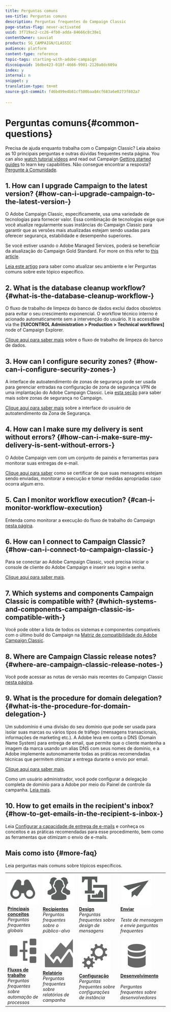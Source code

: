 ```yaml
---
title: Perguntas comuns
seo-title: Perguntas comuns
description: Perguntas frequentes do Campaign Classic
page-status-flag: never-activated
uuid: 3f719ac2-cc26-4fb0-adda-84666c8c38e1
contentOwner: sauviat
products: SG_CAMPAIGN/CLASSIC
audience: platform
content-type: reference
topic-tags: starting-with-adobe-campaign
discoiquuid: 16dbe423-018f-4666-9901-2120a8dc609a
index: y
internal: n
snippet: y
translation-type: tm+mt
source-git-commit: f46b499e4b81cf500baa84cf683a6e0273f802a7

---
```



# Perguntas comuns{#common-questions}

Precisa de ajuda enquanto trabalha com o Campaign Classic? Leia abaixo as 10 principais perguntas e outras dúvidas frequentes nesta página. You can also [watch tutorial videos](https://docs.adobe.com/content/help/en/campaign-learn/campaign-classic-tutorials/overview.html) and read out Campaign [Getting started guides](../../platform/using/tutorials.md#step-by-step-guides) to learn key capabilities. Não consegue encontrar a resposta? [Pergunte à Comunidade](https://forums.adobe.com/community/experience-cloud/marketing-cloud/campaign).

## 1. How can I upgrade Campaign to the latest version? {#how-can-i-upgrade-campaign-to-the-latest-version-}

O Adobe Campaign Classic, especificamente, usa uma variedade de tecnologias para fornecer valor. Essa combinação de tecnologias exige que você atualize regularmente suas instâncias do Campaign Classic para garantir que as versões mais atualizadas estejam sendo usadas para oferecer segurança, estabilidade e desempenho superiores.

Se você estiver usando o Adobe Managed Services, poderá se beneficiar da atualização do Campaign Gold Standard. For more on this refer to [this article](https://helpx.adobe.com/campaign/kb/gold-standard.html).

[Leia este artigo](https://helpx.adobe.com/campaign/kb/acc-build-upgrade.html) para saber como atualizar seu ambiente e ler Perguntas [](https://helpx.adobe.com/campaign/kb/build-upgrade-faq.html) comuns sobre este tópico específico.

## 2. What is the database cleanup workflow? {#what-is-the-database-cleanup-workflow-}

O fluxo de trabalho de limpeza do banco de dados exclui dados obsoletos para evitar o seu crescimento exponencial. O workflow técnico interno é acionado automaticamente sem a intervenção do usuário. It is accessible via the **[!UICONTROL Administration > Production > Technical workflows]** node of Campaign Explorer.

[Clique aqui para saber mais](../../production/using/database-cleanup-workflow.md) sobre o fluxo de trabalho de limpeza do banco de dados.

## 3. How can I configure security zones? {#how-can-i-configure-security-zones-}

A interface de autoatendimento de zonas de segurança pode ser usada para gerenciar entradas na configuração de zona de segurança VPN de uma implantação do Adobe Campaign Classic. Leia [esta seção](../../installation/using/configuring-campaign-server.md#defining-security-zones) para saber mais sobre zonas de segurança no Campaign.

[Clique aqui para saber mais](https://helpx.adobe.com/campaign/kb/configuring-security-zones-self-service.html) sobre a interface do usuário de autoatendimento da Zona de Segurança.

## 4. How can I make sure my delivery is sent without errors? {#how-can-i-make-sure-my-delivery-is-sent-without-errors-}

O Adobe Campaign vem com um conjunto de painéis e ferramentas para monitorar suas entregas de e-mail.

[Clique aqui para saber](../../delivery/using/monitoring-a-delivery.md) como se certificar de que suas mensagens estejam sendo enviadas, monitorar a execução e tomar medidas apropriadas caso ocorra algum erro.

## 5. Can I monitor workflow execution? {#can-i-monitor-workflow-execution}

Entenda como monitorar a execução do fluxo de trabalho do Campaign [nesta página](../../workflow/using/executing-a-workflow.md).

## 6. How can I connect to Campaign Classic? {#how-can-i-connect-to-campaign-classic-}

Para se conectar ao Adobe Campaign Classic, você precisa iniciar o console de cliente do Adobe Campaign e inserir seu login e senha.

[Clique aqui para saber mais](../../platform/using/launching-adobe-campaign.md).

## 7. Which systems and components Campaign Classic is compatible with? {#which-systems-and-components-campaign-classic-is-compatible-with-}

Você pode obter a lista de todos os sistemas e componentes compatíveis com o último build do Campaign na [Matriz de compatibilidade do Adobe Campaign Classic](https://helpx.adobe.com/campaign/kb/compatibility-matrix.html).

## 8. Where are Campaign Classic release notes? {#where-are-campaign-classic-release-notes-}

Você pode acessar as notas de versão mais recentes do Campaign Classic [nesta página](https://docs.adobe.com/content/help/en/campaign-classic/using/release-notes/latest-release.html).

## 9. What is the procedure for domain delegation? {#what-is-the-procedure-for-domain-delegation-}

Um subdomínio é uma divisão do seu domínio que pode ser usada para isolar suas marcas ou vários tipos de tráfego (mensagens transacionais, informações de marketing etc.).
A Adobe leva em conta o DNS (Domain Name System) para entrega de email, que permite que o cliente mantenha a imagem da marca usando um alias DNS com seus nomes de domínio, e a Adobe implemente autonomamente todas as práticas recomendadas técnicas que permitem otimizar a entrega durante o envio por email.

[Clique aqui para saber mais](https://helpx.adobe.com/campaign/kb/domain-name-delegation.html).

Como um usuário administrador, você pode configurar a delegação completa de domínio para a Adobe por meio do Painel de controle da campanha. [Leia mais](https://docs.adobe.com/content/help/en/control-panel/using/subdomains-and-certificates/subdomains-branding.html).

## 10. How to get emails in the recipient&#39;s inbox? {#how-to-get-emails-in-the-recipient-s-inbox-}

Leia [Configurar a capacidade de entrega de e-mails](https://helpx.adobe.com/campaign/kb/acc-deliverability.html) e conheça os conceitos e as práticas recomendadas para esse procedimento, bem como as ferramentas que otimizam o envio de e-mails.

## Mais como isto {#more-faq}

Leia perguntas mais comuns sobre tópicos específicos.

<table>
<tr>
<td>
        <a href="../../platform/using/faq-key-concepts.md"><img alt="condições" src="assets/icon_start.png"/></a>
        <div><a href="../../platform/using/faq-key-concepts.md"><strong>Principais conceitos</strong></a></div>
        <em>Perguntas frequentes globais</em>
    </td>
    <td>
        <a href="../../platform/using/faq-audiences.md"><img alt="condições" src="assets/icon_audience.png"/></a>
        <div><a href="../../platform/using/faq-audiences.md"><strong>Recipientes</strong></a></div>
        <em>Perguntas frequentes sobre o público-alvo</em>
    </td>
    <td>
        <a href="../../platform/using/faq-designing.md"><img alt="condições" src="assets/icon_content.png"/></a>
        <div><a href="../../platform/using/faq-designing.md"><strong>Design</strong></a></div>
        <em>Perguntas frequentes sobre design de mensagens</em>
    </td>
    <td>
        <a href="../../platform/using/faq-messages.md"><img alt="condições" src="assets/icon_delivery.png"/></a>
        <div><a href="../../platform/using/faq-messages.md"><strong>Enviar</strong></a></div>
        <br/><em>Teste de mensagem e envie perguntas frequentes</em>
    </td>
</tr>
<tr>
    <td>
        <a href="../../platform/using/faq-workflows.md"><img alt="condições" src="assets/icon_process.png"/></a>
        <div><a href="../../platform/using/faq-workflows.md"><strong>Fluxos de trabalho</strong></a></div>
        <em>Perguntas frequentes sobre automação de processos</em>
    </td>
    <td>
        <a href="../../platform/using/faq-reporting.md"><img alt="condições" src="assets/icon_report.png"/></a>
        <div><a href="../../platform/using/faq-reporting.md"><strong>Relatório</strong></a></div>
        <em>Perguntas frequentes sobre relatórios de campanha</em>
    </td>
    <td>
        <a href="../../platform/using/faq-campaign-config.md"><img alt="condições" src="assets/icon_config.png"/></a>
        <div><a href="../../platform/using/faq-campaign-config.md"><strong>Configuração</strong></a></div>
        <em>Perguntas frequentes sobre configurações de instância</em>
    </td>
    <td>
        <a href="../../platform/using/faq-developers.md"><img alt="condições" src="assets/icon_server.png"/></a>
        <div><a href="../../platform/using/faq-developers.md"><strong>Desenvolvimento</strong></a></div>
        <br/><em>Perguntas frequentes sobre desenvolvedores</em>
    </td>
    </tr></table>
